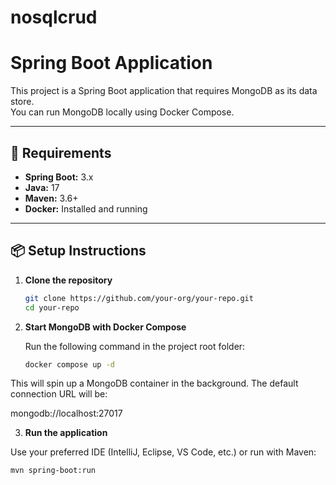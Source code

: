 # nosqlcrud

# Spring Boot Application

This project is a Spring Boot application that requires MongoDB as its data store.  
You can run MongoDB locally using Docker Compose.

---

## 🚀 Requirements

- **Spring Boot:** 3.x
- **Java:** 17
- **Maven:** 3.6+
- **Docker:** Installed and running

---

## 📦 Setup Instructions

1. **Clone the repository**
   ```bash
   git clone https://github.com/your-org/your-repo.git
   cd your-repo

2. **Start MongoDB with Docker Compose**

   Run the following command in the project root folder:
   ```bash
   docker compose up -d

This will spin up a MongoDB container in the background.
The default connection URL will be:

mongodb://localhost:27017

3. **Run the application**

Use your preferred IDE (IntelliJ, Eclipse, VS Code, etc.)
   or run with Maven:
  ```bash
  mvn spring-boot:run
